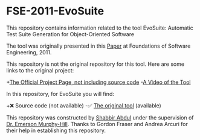 # FSE-2011-EvoSuite

This repository contains information related to the tool EvoSuite: Automatic Test Suite Generation for Object-Oriented Software

The tool was originally presented in this [Paper](http://dl.acm.org/citation.cfm?doid=2025113.2025179) at Foundations of Software Engineering, 2011.

This repository is not the original repository for this tool. Here are some links to the original project:

+[The Official Project Page, not including source code](www.evosuite.org)
-[A Video of the Tool](https://youtu.be/KJU6lcR9BUk)

In this repository, for EvoSuite you will find:

+:x: Source code (not available)
-:white_check_mark: [The original tool](http://www.evosuite.org/files/evosuite-1.0.1.jar) (available) 

This repository was constructed by [Shabbir Abdul](https://github.com/shabbirabdul) under the supervision of [Dr. Emerson Murphy-Hill](https://github.com/CaptainEmerson). Thanks to Gordon Fraser and Andrea Arcuri for their help in establishing this repository.
